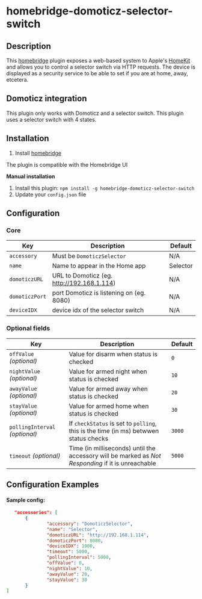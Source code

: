 # homebridge-domoticz-selector-switch

## Description

This [homebridge](https://github.com/nfarina/homebridge) plugin exposes a web-based system to Apple's [HomeKit](http://www.apple.com/ios/home/) and allows you to control a selector switch via HTTP requests. The device is displayed as a security service to be able to set if you are at home, away, etcetera.

## Domoticz integration

This plugin only works with Domoticz and a selector switch. This plugin uses a selector switch with 4 states.

## Installation

1. Install [homebridge](https://github.com/nfarina/homebridge#installation-details)

The plugin is compatible with the Homebridge UI

**Manual installation** 
1. Install this plugin: `npm install -g homebridge-domoticz-selector-switch`
2. Update your `config.json` file

## Configuration

### Core
| Key | Description | Default |
| --- | --- | --- |
| `accessory` | Must be `DomoticzSelector` | N/A |
| `name` | Name to appear in the Home app | Selector |
| `domoticzURL` | URL to Domoticz (eg. http://192.168.1.114) | N/A |
| `domoticzPort` | port Domoticz is listening on (eg. 8080) | N/A |
| `deviceIDX` | device idx of the selector switch | N/A | 

### Optional fields
| Key | Description | Default |
| --- | --- | --- |
| `offValue` _(optional)_ | Value for disarm when status is checked | `0` |
| `nightValue` _(optional)_ | Value for armed night when status is checked | `10` |
| `awayValue` _(optional)_ | Value for armed away when status is checked | `20` |
| `stayValue` _(optional)_ | Value for armed home when status is checked | `30` |
| `pollingInterval` _(optional)_ | If `checkStatus` is set to `polling`, this is the time (in ms) betwwen status checks| `3000` |
| `timeout` _(optional)_ | Time (in milliseconds) until the accessory will be marked as _Not Responding_ if it is unreachable | `5000` |

## Configuration Examples

#### Sample config:

 ```json
    "accessories": [
        {
                "accessory": "DomoticzSelector",
                "name": "Selector",
                "domoticzURL": "http://192.168.1.114",
                "domoticzPort": 8080,
                "deviceIDX": 1000,
                "timeout": 5000,
                "pollingInterval": 5000,
                "offValue": 0,
                "nightValue": 10,
                "awayValue": 20,
                "stayValue": 30
        }
]
```    
